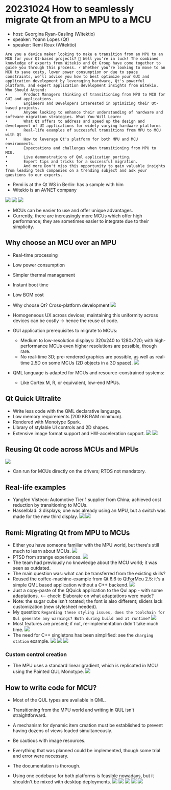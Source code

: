 # 20231024 How to seamlessly migrate Qt from an MPU to a MCU

* host: Georgina Ryan-Casling (Witektio)
* speaker: Yoann Lopes (Qt)
* speaker: Remi Roux (Witektio)

```
Are you a device maker looking to make a transition from an MPU to an MCU for your Qt-based projects? 🤔 Well you’re in luck! The combined knowledge of experts from Witekio and Qt Group have come together to guide you through this process. ⚡ Whether you’re looking to move to an MCU to save costs, lower power consumption or due to space constraints, we’ll advise you how to best optimize your GUI and application development by leveraging hardware, Qt's powerful platform, and expert application development insights from Witekio. Who Should Attend:
•       Product Managers thinking of transitioning from MPU to MCU for GUI and applications.
•       Engineers and Developers interested in optimizing their Qt-based projects.
•       Anyone looking to enhance their understanding of hardware and software migration strategies. What You Will Learn:
•       What Qt offers to address and speed up the design and development of UI applications for widely varying hardware platforms
•       Real-life examples of successful transitions from MPU to MCU with Qt
•       How to leverage Qt's platform for both MPU and MCU environments.
•       Expectations and challenges when transitioning from MPU to MCU.
•       Live demonstrations of Qml application porting.
•       Expert tips and tricks for a successful migration.
•       And more Don't miss this opportunity to gain valuable insights from leading tech companies on a trending subject and ask your questions to our experts.
```

* Remi is at the Qt WS in Berlin: has a sample with him
* Witekio is an AVNET company

![](img00.png)
![](img01.png)
![](img02.png)
* MCUs can be easier to use and offer unique advantages.
* Currently, there are increasingly more MCUs which offer high performance; they are sometimes easier to integrate due to their simplicity.

## Why choose an MCU over an MPU
* Real-time processing
* Low power consumption
* Simpler thermal management
* Instant boot time
* Low BOM cost

* Why choose Qt? Cross-platform development
![](img03.png)
* Homogeneous UX across devices; maintaining this uniformity across devices can be costly -> hence the reuse of code.
* GUI application prerequisites to migrate to MCUs:
  * Medium to low-resolution displays: 320x240 to 1280x720; with high-performance MCUs even higher resolutions are possible, though rare.
  * No real-time 3D; pre-rendered graphics are possible, as well as real-time 2.5D on some MCUs (2D objects in a 3D space).
![](img04.png)
* QML language is adapted for MCUs and resource-constrained systems:
  * Like Cortex M, R, or equivalent, low-end MPUs.

## Qt Quick Ultralite
* Write less code with the QML declarative language.
* Low memory requirements (200 KB RAM minimum).
* Rendered with Monotype Spark.
* Library of stylable UI controls and 2D shapes.
* Extensive image format support and HW-acceleration support.
![](img05.png)
![](img06.png)

## Reusing Qt code across MCUs and MPUs
![](img07.png)
* Can run for MCUs directly on the drivers; RTOS not mandatory.

## Real-life examples
* Yangfen Visteon: Automotive Tier 1 supplier from China; achieved cost reduction by transitioning to MCUs.
* Hasselblad: 3 displays; one was already using an MPU, but a switch was made for the new third display.
![](img08.png)
![](img09.png)

## Remi: Migrating Qt from MPU to MCUs
* Either you have someone familiar with the MPU world, but there's still much to learn about MCUs.
![](img10.png)
* PTSD from strange experiences.
![](img11.png)
* The team had previously no knowledge about the MCU world; it was seen as outdated.
* The main question was: what can be transferred from the existing skills?
* Reused the coffee-machine-example from Qt 6.6 to QtForMcu 2.5: it's a simple QML based application without a C++ backend.
![](img12.png)
* Just a copy-paste of the QQuick application to the Qul app - with some adaptations. <-- check: Elaborate on what adaptations were made?
* Note: the sugar cube isn't rotated; the font is also different; sliders lack customization (new stylesheet needed).
* My question: `Regarding these styling issues, does the toolchain for Qul generate any warnings? Both during build and at runtime?`
![](img13.png)
* Most features are present; if not, re-implementation didn't take much time.
![](img14.png)
* The need for C++ singletons has been simplified: see the `charging station` example.
![](img15.png)
![](img16.png)
![](img17.png)

### Custom control creation
* The MPU uses a standard linear gradient, which is replicated in MCU using the Painted QUL Monotype.
![](img19.png)

## How to write code for MCU?
* Most of the QUL types are available in QML.
* Transitioning from the MPU world and writing in QUL isn't straightforward.
* A mechanism for dynamic item creation must be established to prevent having dozens of views loaded simultaneously.
* Be cautious with image resources.
* Everything that was planned could be implemented, though some trial and error were necessary.
* The documentation is thorough.

* Using one codebase for both platforms is feasible nowadays, but it shouldn't be mixed with desktop deployments.
![](img20.png)
![](img21.png)
![](img22.png)
![](img23.png)
![](img24.png)
